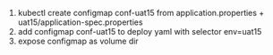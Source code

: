 1. kubectl create configmap conf-uat15 from application.properties + uat15/application-spec.properties
2. add configmap conf-uat15 to deploy yaml with selector env=uat15
3. expose configmap as volume dir